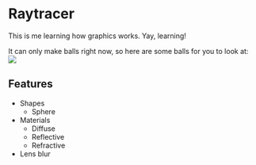 # Raytracer

This is me learning how graphics works. Yay, learning!

It can only make balls right now, so here are some balls for you to look at:
<img src="https://github.com/davepagurek/raytracer/blob/master/samples/blur.png?raw=true" />

## Features
- Shapes
  - Sphere
- Materials
  - Diffuse
  - Reflective
  - Refractive
- Lens blur
